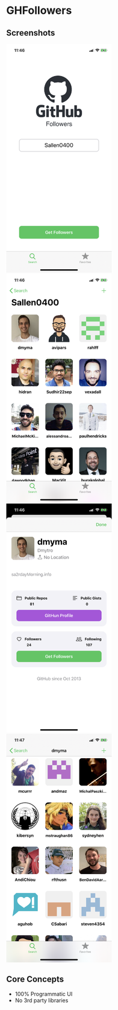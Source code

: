 # GHFollowers

## Screenshots
<img alt="01_screen" src="screenshots/01.png?raw=true" width="280">&nbsp;
<img alt="02_screen" src="screenshots/02.png?raw=true" width="280">&nbsp;
<img alt="03_screen" src="screenshots/03.png?raw=true" width="280">&nbsp;
<img alt="04_screen" src="screenshots/04.png?raw=true" width="280">&nbsp;

## Core Concepts
- 100% Programmatic UI
- No 3rd party libraries